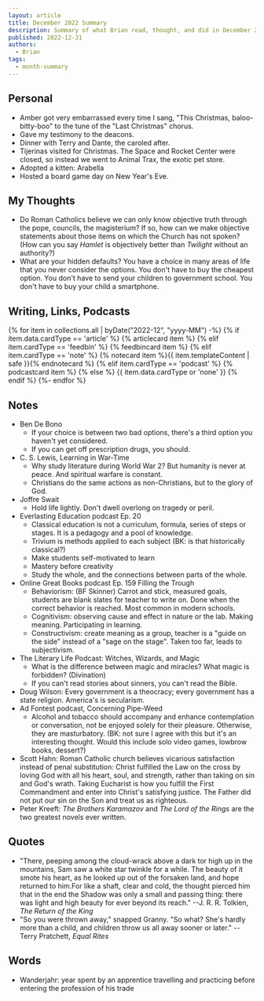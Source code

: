```yaml
---
layout: article
title: December 2022 Summary
description: Summary of what Brian read, thought, and did in December 2022
published: 2022-12-31
authors:
  - Brian
tags:
  - month-summary
---
```


## Personal
- Amber got very embarrassed every time I sang, "This Christmas, baloo-bitty-boo" to the tune of the "Last Christmas" chorus.
- Gave my testimony to the deacons.
- Dinner with Terry and Dante, the caroled after.
- Tijerinas visited for Christmas. The Space and Rocket Center were closed, so instead we went to Animal Trax, the exotic pet store.
- Adopted a kitten: Arabella
- Hosted a board game day on New Year's Eve.

## My Thoughts
- Do Roman Catholics believe we can only know objective truth through the pope, councils, the magisterium? If so, how can we make objective statements about those items on which the Church has not spoken? (How can you say *Hamlet* is objectively better than *Twilight* without an authority?)
- What are your hidden defaults? You have a choice in many areas of life that you never consider the options. You don't have to buy the cheapest option. You don't have to send your children to government school. You don't have to buy your child a smartphone.

## Writing, Links, Podcasts

<div class="stack cards">
{% for item in collections.all | byDate("2022-12", "yyyy-MM") -%}
  {% if item.data.cardType == 'article' %}
  {% articlecard item %}
  {% elif item.cardType == 'feedbin' %}
  {% feedbincard item %}
  {% elif item.cardType == 'note' %}
  {% notecard item %}{{ item.templateContent | safe }}{% endnotecard %}
  {% elif item.cardType == 'podcast' %}
  {% podcastcard item %}
  {% else %}
  {{ item.data.cardType or 'none' }}
  {% endif %}
{%- endfor %}
</div>

## Notes
- Ben De Bono
  - If your choice is between two bad options, there's a third option you haven't yet considered.
  - If you can get off prescription drugs, you should.
- C. S. Lewis, Learning in War-Time
  - Why study literature during World War 2? But humanity is never at peace. And spiritual warfare is constant.
  - Christians do the same actions as non-Christians, but to the glory of God.
- Joffre Swait
  - Hold life lightly. Don't dwell overlong on tragedy or peril.
- Everlasting Education podcast Ep. 20
  - Classical education is not a curriculum, formula, series of steps or stages. It is a pedagogy and a pool of knowledge.
  - Trivium is methods applied to each subject (BK: is that historically classical?)
  - Make students self-motivated to learn
  - Mastery before creativity
  - Study the whole, and the connections between parts of the whole.
- Online Great Books podcast Ep. 159 Filling the Trough
  - Behaviorism: (BF Skinner) Carrot and stick, measured goals, students are blank slates for teacher to write on. Done when the correct behavior is reached. Most common in modern schools.
  - Cognitivism: observing cause and effect in nature or the lab. Making meaning. Participating in learning.
  - Constructivism: create meaning as a group, teacher is a "guide on the side" instead of a "sage on the stage". Taken too far, leads to subjectivism.
- The Literary Life Podcast: Witches, Wizards, and Magic
  - What is the difference between magic and miracles? What magic is forbidden? (Divination)
  - If you can't read stories about sinners, you can't read the Bible.
- Doug Wilson: Every government is a theocracy; every government has a state religion. America's is secularism.
- Ad Fontest podcast, Concerning Pipe-Weed
  - Alcohol and tobacco should accompany and enhance contemplation or conversation, not be enjoyed solely for their pleasure. Otherwise, they are masturbatory. (BK: not sure I agree with this but it's an interesting thought. Would this include solo video games, lowbrow books, dessert?)
- Scott Hahn: Roman Catholic church believes vicarious satisfaction instead of penal substitution: Christ fulfilled the Law on the cross by loving God with all his heart, soul, and strength, rather than taking on sin and God's wrath. Taking Eucharist is how you fulfill the First Commandment and enter into Christ's satisfying justice. The Father did not put our sin on the Son and treat us as righteous.
- Peter Kreeft: *The Brothers Karamazov* and *The Lord of the Rings* are the two greatest novels ever written.

## Quotes
- "There, peeping among the cloud-wrack above a dark tor high up in the mountains, Sam saw a white star twinkle for a while. The beauty of it smote his heart, as he looked up out of the forsaken land, and hope returned to him.For like a shaft, clear and cold, the thought pierced him that in the end the Shadow was only a small and passing thing: there was light and high beauty for ever beyond its reach." --J. R. R. Tolkien, *The Return of the King*
- "So you were thrown away," snapped Granny. "So what? She's hardly more than a child, and children throw us all away sooner or later." --Terry Pratchett, *Equal Rites*

## Words
- Wanderjahr: year spent by an apprentice travelling and practicing before entering the profession of his trade